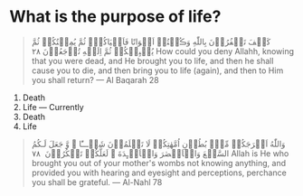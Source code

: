 # What is the purpose of life?

>كَيۡفَ تَكۡفُرُوۡنَ بِاللّٰهِ وَڪُنۡتُمۡ اَمۡوَاتًا فَاَحۡيَاکُمۡ​ۚ ثُمَّ يُمِيۡتُكُمۡ ثُمَّ يُحۡيِيۡكُمۡ ثُمَّ اِلَيۡهِ تُرۡجَعُوۡنَ‏ ٢٨
>How could you deny Allahh, knowing that you were dead, and He brought you to life, and then he shall cause you to die, and then bring you to life (again), and then to Him you shall return? — Al Baqarah 28

1. Death
2. Life — Currently
3. Death
4. Life

>وَاللّٰهُ اَخۡرَجَكُمۡ مِّنۡۢ بُطُوۡنِ اُمَّهٰتِكُمۡ لَا تَعۡلَمُوۡنَ شَيۡـــًٔا ۙ وَّ جَعَلَ لَـكُمُ السَّمۡعَ وَالۡاَبۡصٰرَ وَالۡاَفۡـِٕدَةَ​ ۙ لَعَلَّكُمۡ تَشۡكُرُوۡنَ‏ ﻿﻿ ٧٨
>Allah is He who brought you out of your mother's wombs not knowing anything, and provided you with hearing and eyesight and perceptions, perchance you shall be grateful. — Al-Nahl 78

